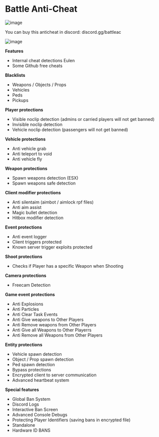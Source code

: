 # Battle Anti-Cheat #
![image](https://github.com/rdopaa/Battle-Anti-Cheat/assets/131190297/628fc114-328c-460d-8a2b-0cfe3c6aaa70)

You can buy this anticheat in discord:
discord.gg/battleac 

![image](https://github.com/rdopaa/Battle-Anti-Cheat/assets/131190297/ba9988a9-04b6-4977-8c8a-ac3c56b54777)

**Features**
* Internal cheat detections Eulen
* Some Github free cheats

**Blacklists** 
* Weapons / Objects / Props 
* Vehicles 
* Peds
* Pickups

**Player protections**
* Visible noclip detection (admins or carried players will not get banned)
* Invisible noclip detection
* Vehicle noclip detection (passengers will not get banned)

**Vehicle protections**
* Anti vehicle grab
* Anti teleport to void
* Anti vehicle fly

**Weapon protections**
* Spawn weapons detection (ESX)
* Spawn weapons safe detection

**Client modifier protections**
* Anti silentaim (aimbot / aimlock rpf files)
* Anti aim assist
* Magic bullet detection
* Hitbox modifier detection

**Event protections**
* Anti event logger
* Client triggers protected
* Known server trigger exploits protected

**Shoot protections**
* Checks if Player has a specific Weapon when Shooting

**Camera protections**
* Freecam Detection

**Game event protections**
* Anti Explosions
* Anti Particles
* Anti Clear Task Events
* Anti Give weapons to Other Players
* Anti Remove weapons from Other Players
* Anti Give all Weapons to Other Playerrs
* Anti Remove all Weapons from Other Players

**Entity protections**
* Vehicle spawn detection
* Object / Prop spawn detection
* Ped spawn detection
* Bypass protections
* Encrypted client to server communication
* Advanced heartbeat system

**Special features**
* Global Ban System
* Discord Logs
* Interactive Ban Screen
* Advanced Console Debugs
* Protecting Player Identifiers (saving bans in encrypted file)
* Standalone
* Hardware ID BANS
